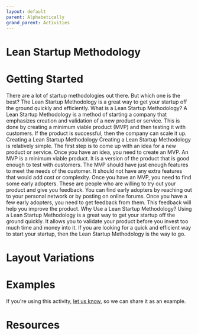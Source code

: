 ```yaml
---
layout: default
parent: Alphabetically
grand_parent: Activities
---
```


# Lean Startup Methodology

# Getting Started

There are a lot of startup methodologies out there. But which one is the best? The Lean Startup Methodology is a great way to get your startup off the ground quickly and efficiently. What is a Lean Startup Methodology? A Lean Startup Methodology is a method of starting a company that emphasizes creation and validation of a new product or service. This is done by creating a minimum viable product (MVP) and then testing it with customers. If the product is successful, then the company can scale it up. Creating a Lean Startup Methodology Creating a Lean Startup Methodology is relatively simple. The first step is to come up with an idea for a new product or service. Once you have an idea, you need to create an MVP. An MVP is a minimum viable product. It is a version of the product that is good enough to test with customers. The MVP should have just enough features to meet the needs of the customer. It should not have any extra features that would add cost or complexity. Once you have an MVP, you need to find some early adopters. These are people who are willing to try out your product and give you feedback. You can find early adopters by reaching out to your personal network or by posting on online forums. Once you have a few early adopters, you need to get feedback from them. This feedback will help you improve the product. Why Use a Lean Startup Methodology? Using a Lean Startup Methodology is a great way to get your startup off the ground quickly. It allows you to validate your product before you invest too much time and money into it. If you are looking for a quick and efficient way to start your startup, then the Lean Startup Methodology is the way to go.

# Layout Variations
# Examples
If you're using this activity, [let us know](https://github.com/Standards-and-Practices/structured-rapid-development/issues/new?assignees=&labels=documentation&template=example-submission.md&title=Example+of+%5Byour+pattern+here%5D), so we can share it as an example.
# Resources